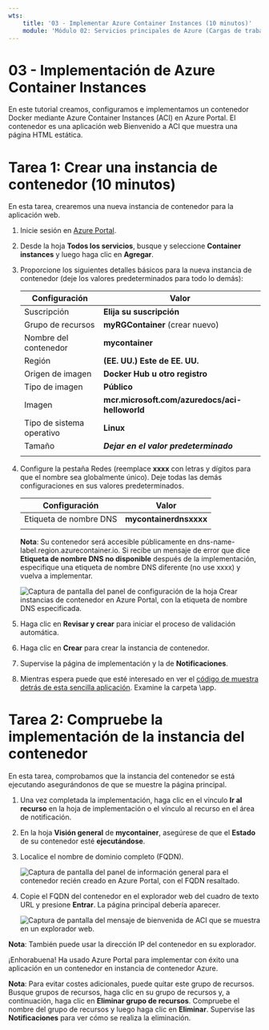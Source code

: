 ```yaml
---
wts:
    title: '03 - Implementar Azure Container Instances (10 minutos)'
    module: 'Módulo 02: Servicios principales de Azure (Cargas de trabajo)'
---
```


# 03 - Implementación de Azure Container Instances

En este tutorial creamos, configuramos e implementamos un contenedor Docker mediante Azure Container Instances (ACI) en Azure Portal. El contenedor es una aplicación web Bienvenido a ACI que muestra una página HTML estática. 

# Tarea 1: Crear una instancia de contenedor (10 minutos)

En esta tarea, crearemos una nueva instancia de contenedor para la aplicación web. 

1. Inicie sesión en [Azure Portal](https://portal.azure.com).

2. Desde la hoja **Todos los servicios**, busque y seleccione **Container instances** y luego haga clic en **Agregar**. 

3. Proporcione los siguientes detalles básicos para la nueva instancia de contenedor (deje los valores predeterminados para todo lo demás): 

	| Configuración| Valor|
	|----|----|
	| Suscripción | **Elija su suscripción** |
	| Grupo de recursos | **myRGContainer** (crear nuevo) |
	| Nombre del contenedor| **mycontainer**|
	| Región | **(EE. UU.) Este de EE. UU.** |
	| Origen de imagen| **Docker Hub u otro registro**|
	| Tipo de imagen| **Público**|
	| Imagen| **mcr.microsoft.com/azuredocs/aci-helloworld**|
	| Tipo de sistema operativo| **Linux** |
	| Tamaño| ***Dejar en el valor predeterminado***|
	|||

4. Configure la pestaña Redes (reemplace **xxxx** con letras y dígitos para que el nombre sea globalmente único). Deje todas las demás configuraciones en sus valores predeterminados.

	| Configuración| Valor|
	|--|--|
	| Etiqueta de nombre DNS| **mycontainerdnsxxxx** |
	|||
	
	**Nota**: Su contenedor será accesible públicamente en dns-name-label.region.azurecontainer.io. Si recibe un mensaje de error que dice **Etiqueta de nombre DNS no disponible** después de la implementación, especifique una etiqueta de nombre DNS diferente (no use xxxx) y vuelva a implementar. 


	![Captura de pantalla del panel de configuración de la hoja Crear instancias de contenedor en Azure Portal, con la etiqueta de nombre DNS especificada. ](../images/0201.png)

5. Haga clic en **Revisar y crear** para iniciar el proceso de validación automática.

6. Haga clic en **Crear** para crear la instancia de contenedor. 

7. Supervise la página de implementación y la de **Notificaciones**. 

8. Mientras espera puede que esté interesado en ver el [código de muestra detrás de esta sencilla aplicación](https://github.com/Azure-Samples/aci-helloworld). Examine la carpeta \app. 

# Tarea 2: Compruebe la implementación de la instancia del contenedor

En esta tarea, comprobamos que la instancia del contenedor se está ejecutando asegurándonos de que se muestre la página principal.

1. Una vez completada la implementación, haga clic en el vínculo **Ir al recurso** en la hoja de implementación o el vínculo al recurso en el área de notificación.

2. En la hoja **Visión general** de **mycontainer**, asegúrese de que el **Estado** de su contenedor esté **ejecutándose**. 

3. Localice el nombre de dominio completo (FQDN).

	![Captura de pantalla del panel de información general para el contenedor recién creado en Azure Portal, con el FQDN resaltado. ](../images/0202.png)

2. Copie el FQDN del contenedor en el explorador web del cuadro de texto URL y presione **Entrar**. La página principal debería aparecer. 

	![Captura de pantalla del mensaje de bienvenida de ACI que se muestra en un explorador web.](../images/0203.png)

**Nota**: También puede usar la dirección IP del contenedor en su explorador. 

¡Enhorabuena! Ha usado Azure Portal para implementar con éxito una aplicación en un contenedor en instancia de contenedor Azure.

**Nota**: Para evitar costes adicionales, puede quitar este grupo de recursos. Busque grupos de recursos, haga clic en su grupo de recursos y, a continuación, haga clic en **Eliminar grupo de recursos**. Compruebe el nombre del grupo de recursos y luego haga clic en **Eliminar**. Supervise las **Notificaciones** para ver cómo se realiza la eliminación.
